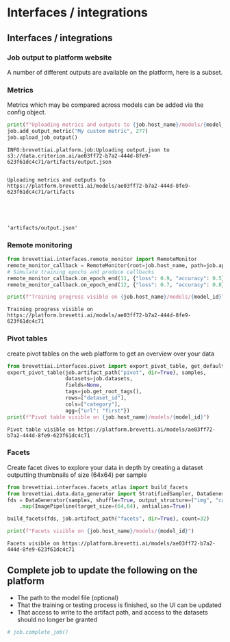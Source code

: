 # Interfaces / integrations

## Interfaces / integrations

### Job output to platform website

A number of different outputs are available on the platform, here is a subset.

### Metrics

Metrics which may be compared across models can be added via the config object.

```python
print(f"Uploading metrics and outputs to {job.host_name}/models/{model_id}/artifacts")
job.add_output_metric("My custom metric", 277)
job.upload_job_output()
```

```text
INFO:brevettiai.platform.job:Uploading output.json to s3://data.criterion.ai/ae03ff72-b7a2-444d-8fe9-623f61dc4c71/artifacts/output.json


Uploading metrics and outputs to https://platform.brevetti.ai/models/ae03ff72-b7a2-444d-8fe9-623f61dc4c71/artifacts





'artifacts/output.json'
```

### Remote monitoring

```python
from brevettiai.interfaces.remote_monitor import RemoteMonitor
remote_monitor_callback = RemoteMonitor(root=job.host_name, path=job.api_endpoints["remote"])
# Simulate training epochs and produce callbacks
remote_monitor_callback.on_epoch_end(11, {"loss": 0.9, "accuracy": 0.5})
remote_monitor_callback.on_epoch_end(12, {"loss": 0.7, "accuracy": 0.8})

print(f"Training progress visible on {job.host_name}/models/{model_id}")
```

```text
Training progress visible on https://platform.brevetti.ai/models/ae03ff72-b7a2-444d-8fe9-623f61dc4c71
```

### Pivot tables

create pivot tables on the web platform to get an overview over your data

```python
from brevettiai.interfaces.pivot import export_pivot_table, get_default_fields, pivot_fields
export_pivot_table(job.artifact_path("pivot", dir=True), samples,
                   datasets=job.datasets,
                   fields=None,
                   tags=job.get_root_tags(),
                   rows=["dataset_id"],
                   cols=["category"],
                   agg={"url": "first"})
print(f"Pivot table visible on {job.host_name}/models/{model_id}")
```

```text
Pivot table visible on https://platform.brevetti.ai/models/ae03ff72-b7a2-444d-8fe9-623f61dc4c71
```

### Facets

Create facet dives to explore your data in depth by creating a dataset outputting thumbnails of size \(64x64\) per sample

```python
from brevettiai.interfaces.facets_atlas import build_facets
from brevettiai.data.data_generator import StratifiedSampler, DataGenerator
fds = DataGenerator(samples, shuffle=True, output_structure=("img", "category")) \
    .map(ImagePipeline(target_size=(64,64), antialias=True))

build_facets(fds, job.artifact_path("facets", dir=True), count=32)

print(f"Facets visible on {job.host_name}/models/{model_id}")
```

```text
Facets visible on https://platform.brevetti.ai/models/ae03ff72-b7a2-444d-8fe9-623f61dc4c71
```

## Complete job to update the following on the platform

* The path to the model file \(optional\)
* That the training or testing process is finished, so the UI can be updated
* That access to write to the artifact path, and access to the datasets should no longer be granted

```python
# job.complete_job()
```

